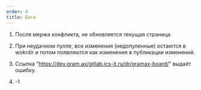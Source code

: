 ```yaml
---
order: 4
title: Баги
---
```


1. После мержа конфликта, не обновляется текущая страница

2. При неудачном пулле, все изменения (недопуленные) остаются в wokrdir и потом появляются как изменения в публикации изменений.

3. Ссылка “<https://dev.gram.ax/gitlab.ics-it.ru/dr/gramax-board/>” выдаёт ошибку.

4. \-1